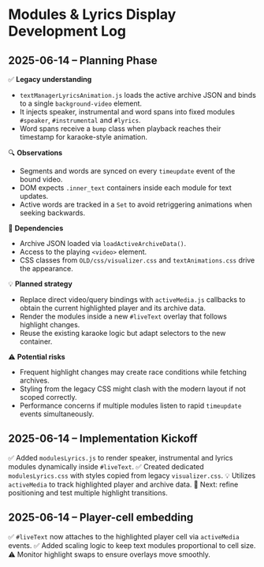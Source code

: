 # Modules & Lyrics Display Development Log

## 2025-06-14 – Planning Phase

✅ **Legacy understanding**
- `textManagerLyricsAnimation.js` loads the active archive JSON and binds to a single `background-video` element.
- It injects speaker, instrumental and word spans into fixed modules `#speaker`, `#instrumental` and `#lyrics`.
- Word spans receive a `bump` class when playback reaches their timestamp for karaoke-style animation.

🔍 **Observations**
- Segments and words are synced on every `timeupdate` event of the bound video.
- DOM expects `.inner_text` containers inside each module for text updates.
- Active words are tracked in a `Set` to avoid retriggering animations when seeking backwards.

🧠 **Dependencies**
- Archive JSON loaded via `loadActiveArchiveData()`.
- Access to the playing `<video>` element.
- CSS classes from `OLD/css/visualizer.css` and `textAnimations.css` drive the appearance.

💡 **Planned strategy**
- Replace direct video/query bindings with `activeMedia.js` callbacks to obtain the current highlighted player and its archive data.
- Render the modules inside a new `#liveText` overlay that follows highlight changes.
- Reuse the existing karaoke logic but adapt selectors to the new container.

⚠️ **Potential risks**
- Frequent highlight changes may create race conditions while fetching archives.
- Styling from the legacy CSS might clash with the modern layout if not scoped correctly.
- Performance concerns if multiple modules listen to rapid `timeupdate` events simultaneously.


## 2025-06-14 – Implementation Kickoff

✅ Added `modulesLyrics.js` to render speaker, instrumental and lyrics modules dynamically inside `#liveText`.
✅ Created dedicated `modulesLyrics.css` with styles copied from legacy `visualizer.css`.
💡 Utilizes `activeMedia` to track highlighted player and archive data.
📍 Next: refine positioning and test multiple highlight transitions.

## 2025-06-14 – Player-cell embedding

✅ `#liveText` now attaches to the highlighted player cell via `activeMedia` events.
✅ Added scaling logic to keep text modules proportional to cell size.
⚠️ Monitor highlight swaps to ensure overlays move smoothly.
